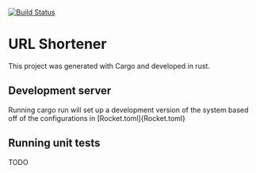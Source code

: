 [![Build Status](http://jenkins.paz.ienza.tech/job/url-shortener/job/master/badge/icon)](http://jenkins.paz.ienza.tech/job/url-shortener/job/master/)

# URL Shortener

This project was generated with Cargo and developed in rust. 

## Development server

Running cargo run will set up a development version of the system based off of the configurations in [Rocket.toml]{Rocket.toml}

## Running unit tests

TODO

